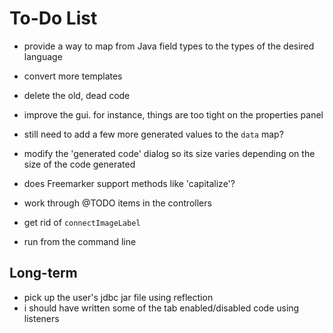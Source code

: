 To-Do List
==========

* provide a way to map from Java field types to the types of the desired language
* convert more templates
* delete the old, dead code
* improve the gui. for instance, things are too tight on the properties panel
* still need to add a few more generated values to the `data` map?
* modify the 'generated code' dialog so its size varies depending on the size of the code generated

* does Freemarker support methods like 'capitalize'?
* work through @TODO items in the controllers
* get rid of `connectImageLabel`

* run from the command line


Long-term
---------

* pick up the user's jdbc jar file using reflection
* i should have written some of the tab enabled/disabled code using listeners

